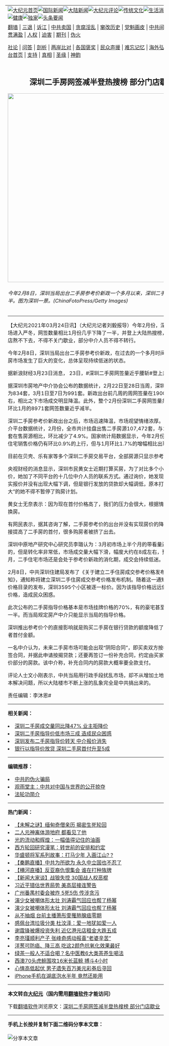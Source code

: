 <a name="1" id="1" target="_blank"></a><span id="1"></span>
<table align=center border="0"><tr><td colspan="2" VALIGN=TOP><a href="https://github.com/rlilro332/djy/blob/master/gb/nf1351518.md#1"><img src="https://raw.githubusercontent.com/rlilro332/www/master/t/djy/1.jpg" title="大纪元首页" alt="大纪元首页"></a><a href="https://github.com/rlilro332/djy/blob/master/gb/n24hr.md#1"><img src="https://raw.githubusercontent.com/rlilro332/www/master/t/djy/3.jpg" title="国际新闻" alt="国际新闻"></a><a href="https://github.com/rlilro332/djy/blob/master/gb/nsc413.md#1"><img src="https://raw.githubusercontent.com/rlilro332/www/master/t/djy/4.jpg" title="大陆新闻" alt="大陆新闻"></a><a href="https://github.com/rlilro332/djy/blob/master/gb/news392.md#1"><img src="https://raw.githubusercontent.com/rlilro332/www/master/t/djy/5.jpg" title="大纪元评论" alt="大纪元评论"></a><a href="https://github.com/rlilro332/djy/blob/master/gb/news2007.md#1"><img src="https://raw.githubusercontent.com/rlilro332/www/master/t/djy/6.jpg" title="传统文化" alt="传统文化"></a><a href="https://github.com/rlilro332/djy/blob/master/gb/news2008.md#1"><img src="https://raw.githubusercontent.com/rlilro332/www/master/t/djy/7.jpg" title="生活消费" alt="生活消费"></a><a href="https://github.com/rlilro332/djy/blob/master/gb/ncyule.md#1"><img src="https://raw.githubusercontent.com/rlilro332/www/master/t/djy/8.jpg" title="娱乐休闲" alt="娱乐休闲"></a><a href="https://github.com/rlilro332/djy/blob/master/gb/nsc1002.md#1"><img src="https://raw.githubusercontent.com/rlilro332/www/master/t/djy/9.jpg" title="健康" alt="健康"></a><a href="https://github.com/rlilro332/djy/blob/master/gb/nf6092.md#1"><img src="https://raw.githubusercontent.com/rlilro332/www/master/t/djy/10a.jpg" title="独家" alt="独家"></a><a href="https://github.com/rlilro332/djy/blob/master/gb/nf4514.md#1"><img src="https://raw.githubusercontent.com/rlilro332/www/master/t/djy/12a.jpg" title="头条要闻" alt="头条要闻"></a></td></tr>
<tr><td colspan="2" VALIGN=TOP><a target="_blank" href="https://github.com/rlilro332/www/blob/master/README.md?zsrh#1">翻墙</a> | <a target="_blank" href="https://github.com/rlilro332/djy/blob/master/gb/nf5657.md#1">三退</a> | <a target="_blank" href="https://github.com/rlilro332/djy/blob/master/gb/nf6124.md#1">诉江</a> | <a target="_blank" href="https://github.com/rlilro332/djy/blob/master/gb/nf1176117.md#1">中共卖国</a> | <a target="_blank" href="https://github.com/rlilro332/djy/blob/master/gb/nf5773.md#1">贪腐淫乱</a> | <a target="_blank" href="https://github.com/rlilro332/djy/blob/master/gb/nf1176115.md#1">窜改历史</a> | <a target="_blank" href="https://github.com/rlilro332/djy/blob/master/gb/nf1176107.md#1">党魁画皮</a> | <a target="_blank" href="https://github.com/rlilro332/djy/blob/master/gb/nf1320400.md#1">中共间谍</a> | <a target="_blank" href="https://github.com/rlilro332/djy/blob/master/gb/nf1176114.md#1">破坏传统</a> | <a target="_blank" href="https://github.com/rlilro332/ntdtv/blob/master/gb/prog447_1.md#1">恶贯满盈</a> | <a target="_blank" href="https://github.com/rlilro332/djy/blob/master/gb/ncid278.md#1">人权</a> | <a target="_blank" href="https://github.com/rlilro332/djy/blob/master/gb/nf1176111.md#1">迫害</a> | <a target="_blank" href="https://gitlab.com/szzdlab/mh-qikan/blob/master/README.md#1">期刊</a> | <a target="_blank" href="https://github.com/rlilro332/djy/blob/master/gb/nf5562.md#1">伪火</a></p><p><a target="_blank" href="https://github.com/rlilro332/djy/blob/master/gb/9p.md#1">社论</a> | <a target="_blank" href="https://github.com/rlilro332/djy/blob/master/gb/nf4378.md#1">问答</a> | <a target="_blank" href="https://github.com/rlilro332/djy/blob/master/gb/nf5792.md#1">剖析</a> | <a target="_blank" href="https://github.com/rlilro332/djy/blob/master/gb/nf5735.md#1">两岸比对</a> | <a target="_blank" href="https://github.com/rlilro332/djy/blob/master/gb/nf6119.md#1">各国褒奖</a> | <a target="_blank" href="https://github.com/rlilro332/djy/blob/master/gb/nf6120.md#1">民众声援</a> | <a target="_blank" href="https://github.com/rlilro332/djy/blob/master/gb/nf1188594.md#1">难忘记忆</a> | <a target="_blank" href="https://github.com/rlilro332/djy/blob/master/gb/nf3180.md#1">海外弘传</a> | <a target="_blank" href="https://github.com/rlilro332/djy/blob/master/gb/nf5410.md#1">万人上访</a> | <a target="_blank" href="https://github.com/rlilro332/www/blob/master/README.md?zsrh#1">平台首页</a> | <a target="_blank" href="https://github.com/rlilro332/djy/blob/master/gb/nf4386.md#1">支持</a> | <a target="_blank" href="https://github.com/rlilro332/djy/blob/master/gb/nf4389.md#1">真相</a> | <a target="_blank" href="https://github.com/rlilro332/djy/blob/master/gb/nf5790.md#1">圣缘</a> | <a target="_blank" href="https://github.com/rlilro332/djy/blob/master/gb/nf4786.md#1">神韵</a></td></tr>
<tr><td VALIGN=TOP width="626"><h2 align=center>深圳二手房网签减半登热搜榜 部分门店歇业</h2>
<img width="600" src="https://i.epochtimes.com/assets/uploads/2011/10/1110171252432320-600x400.jpg" />
<h6>今年2月8日，深圳当局出台二手房参考价新政一个多月以来，深圳二手房网签数量减半。图为深圳一景。(ChinaFotoPress/Getty Images)
</h6>
<hr>
	<p>【大纪元2021年03月24日讯】（大纪元记者刘毅报导）今年2月份，深圳市二手房市场进入严冬，网签数量相比1月份几乎下降了一半，并登上大陆热搜榜，很多中介门店熬不下去，不得不关门歇业，部分中介人员不得不转行。</p>
<p>今年2月8日，深圳当局出台二手房参考价新政，在过去的一个多月时间内，<ahref="https://github.com/rlilro332/djy/blob/master/gb/tag/%E6%B7%B1%E5%9C%B3%E4%BA%8C%E6%89%8B%E6%88%BF.md#1">深圳二手房</a>市场发生了巨大的变化，总体呈现持续低迷的状态。</p>
<p>据新浪财经3月23日消息， 23日，#<ahref="https://github.com/rlilro332/djy/blob/master/gb/tag/%E6%B7%B1%E5%9C%B3%E4%BA%8C%E6%89%8B%E6%88%BF.md#1">深圳二手房</a>网签量近乎腰斩#登上热搜。</p>
<p>据深圳市房地产中介协会公布的数据统计，2月22日至28日当周，深圳二手房网签量为834套，3月1日至7日为991套。新政出台前几周的周网签量在1900到2500套左右，相比之下市场成交明显降温。此外，整个2月份深圳二手房网签量共计5272套，环比1月的8971套网签数量近乎减半。</p>
<p>深圳二手房参考价新政出台之后，市场迅速降温，市场观望情绪浓厚。据深圳房产中介平台数据统计，2月份，全市共计挂盘出售二手房源107,472套，与1月的11,959套在售房源相比，环比减少了4.9%。国家统计局数据显示，今年2月份，深圳二手房住宅销售价格仍有环比0.9%的上行，但与1月环比1.7%的增幅相比出现回落。</p>
<p>目前在贝壳、乐有家等多个深圳二手房交易平台，全部房源只显示参考价格。</p>
<p>央视财经的消息显示，深圳市民黄女士近期打算买房，为了对比多个小区的真实报价，她加了不同平台的十几位中介人员的联系方式。通过询价，她发现不少业主的真实报价并没有出现大幅下调，但是银行发放的贷款却大幅调低，原本打算“以小换大”的她不得不暂停了购房计划。</p>
<p>黄女士无奈表示：因为现在首付价格高了，我们的压力会很大，根据情况，暂时不会换房。</p>
<p>有网民表示，据其咨询了解，二手房参考价的出台并没有实现房价的降温，反而是直接提高了二手房的首付，很多购房者被挤了出去。</p>
<p>深圳中原地产研究中心研究员李璐认为：3月初市场上半个月的带看量还是比较平稳的，但是转化率非常低，市场成交量大幅下滑，幅度大约在8成左右，预计最近几个月，二手住宅市场还是会处于参考价新政的消化期，成交会持续低迷。</p>
<p>2月8日，中共深圳住建局发布了《关于建立二手住房成交参考价格发布机制的通知》，通知称将建立深圳二手住房成交参考价格发布机制。随着这一通知和第一期参考价格目录的发布，深圳3595个小区被逐一标价。因为该<ahref="https://github.com/rlilro332/djy/blob/master/gb/tag/%E6%8C%87%E5%AF%BC%E4%BB%B7.md#1">指导价</a>格远远低于市场实际价格，造成民众困惑。</p>
<p>此次公布的二手房<ahref="https://github.com/rlilro332/djy/blob/master/gb/tag/%E6%8C%87%E5%AF%BC%E4%BB%B7.md#1">指导价</a>格基本是市场挂牌价格的70%，有的豪宅甚至是挂牌价格的一半。而当局规定房产中介只能显示当局的指导价格。</p>
<p>深圳推出参考价个的直接影响就是购买二手房在银行贷款的额度降低了，增加了购买者首付金额。</p>
<p>一名中介认为，未来二手房市场可能会出现“阴阳合同”，即买卖双方按参考价签订网签合同，并据此申请按揭贷款；还要再签订一份补充合同，约定由买家支付超出参考价部分的房款。该中介称，补充合同内的房款大概率要全款支付。</p>
<p>评论人士文小刚表示，中共当局用行政手段扰乱市场，却不从增加土地供应方面来根本解决问题，所以大陆楼市不断上涨的乱象完全是中共搞出来的。</p>
<p>责任编辑：李沐恩#</p>
	
<hr>


<strong>相关新闻：</strong>
<li><a href="https://github.com/rlilro332/djy/blob/master/gb/20/10/12/n12469864.md#1">深圳二手房成交量同比降47% 业主拒降价</a></li>
<li><a href="https://github.com/rlilro332/djy/blob/master/gb/21/2/9/n12741686.md#1">深圳二手房指导价低市场三成 造成民众困惑</a></li>
<li><a href="https://github.com/rlilro332/djy/blob/master/gb/21/2/9/n12744023.md#1">深圳发布二手房指导价转天 中介报价消失</a></li>
<li><a href="https://github.com/rlilro332/djy/blob/master/gb/21/2/13/n12750082.md#1">银行以指导价放贷 深圳二手房首付升至5成</a></li>
<hr>


<strong>编辑推荐：</strong>
<li><a href="https://github.com/rlilro332/djy/blob/master/gb/16/1/21/n4622075.md?dfh#1" target="_blank">中共的伪火骗局</a></li><li><a href="https://github.com/tsiac2612/djy/blob/master/gb/19/9/18/n11528891.md#1" target="_blank">观雨堂主：中共对中国与世界的公开掠夺</a></li><li><a href="https://github.com/tsiac2612/djy/blob/master/gb/9/1/10/n2392041.md#1" target="_blank">法轮功简介</a></li>
<hr>

<strong>热门新闻：</strong>
<li><a href="https://github.com/skvmby3766/djy/blob/master/gb/21/3/16/n12815794.md#1">【未解之谜】缅甸奇僧亲历 揭密生死轮回</a></li>
<li><a href="https://github.com/skvmby3766/djy/blob/master/gb/21/3/18/n12820630.md#1">二人元神离体游地府 都看见了他</a></li>
<li><a href="https://github.com/skvmby3766/djy/blob/master/gb/21/3/21/n12825595.md#1">光的流动和辉煌：一幅值得记住的油画</a></li>
<li><a href="https://github.com/skvmby3766/djy/blob/master/gb/21/3/14/n12810364.md#1">西方轮回研究漫笔：转世前的安排和约定</a></li>
<li><a href="https://github.com/skvmby3766/djy/blob/master/gb/20/4/3/n11999735.md#1">华盛顿将军系列故事：打马少年 入画江山? ?</a></li>
<li><a href="https://github.com/skvmby3766/djy/blob/master/gb/21/3/22/n12828912.md#1">【秦鹏直播】中共为所欲为 永久中立国也不忍了</a></li>
<li><a href="https://github.com/skvmby3766/djy/blob/master/gb/21/3/22/n12828962.md#1">【横河直播】反亚裔仇恨集会 谁在打种族牌</a></li>
<li><a href="https://github.com/skvmby3766/djy/blob/master/gb/21/3/23/n12830225.md#1">【新闻大家谈】战狼失控 30国战人权恶棍</a></li>
<li><a href="https://github.com/skvmby3766/djy/blob/master/gb/21/3/21/n12826335.md#1">习近平错估世界局势 美高层接连警告</a></li>
<li><a href="https://github.com/skvmby3766/djy/blob/master/gb/21/3/22/n12827005.md#1">广州番禺村委会被炸 5死5伤 传涉贪污</a></li>
<li><a href="https://github.com/skvmby3766/djy/blob/master/gb/21/3/22/n12828661.md#1">演少女被嘲体形太壮 刘涛霸气回应也帮了杨幂</a></li>
<li><a href="https://github.com/skvmby3766/djy/blob/master/gb/21/3/22/n12828661.md#1">演少女被嘲体形太壮 刘涛霸气回应也帮了杨幂</a></li>
<li><a href="https://github.com/skvmby3766/djy/blob/master/gb/21/3/22/n12827069.md#1">从不抽烟 台前主播萧彤雯罹肺腺癌零期</a></li>
<li><a href="https://github.com/skvmby3766/djy/blob/master/gb/21/3/21/n12826073.md#1">感佩台湾垃圾分类 杜汶泽：爱一地犹如爱一人</a></li>
<li><a href="https://github.com/skvmby3766/djy/blob/master/gb/21/3/23/n12828972.md#1">谢霆锋被爆投资失利 近亿港元店租金大跌五成</a></li>
<li><a href="https://github.com/skvmby3766/djy/blob/master/gb/21/3/23/n12829199.md#1">李亮瑾顺利产子 张峰奇感动报喜“老婆辛苦”</a></li>
<li><a href="https://github.com/skvmby3766/djy/blob/master/gb/21/3/19/n12821223.md#1">洋葱可防癌、降三高 吃这2颜色抗氧化效果最好</a></li>
<li><a href="https://github.com/skvmby3766/djy/blob/master/gb/21/3/23/n12829042.md#1">绿茶一般人不适合喝？名中医教6大类茶养生喝法</a></li>
<li><a href="https://github.com/skvmby3766/djy/blob/master/gb/21/3/21/n12825217.md#1">西澳70头虎鲸围攻16米长蓝鲸 搏斗4小时</a></li>
<li><a href="https://github.com/skvmby3766/djy/blob/master/gb/21/3/22/n12827458.md#1">心情高低起伏 男子遗失百万美元彩券后寻回</a></li>
<li><a href="https://github.com/skvmby3766/djy/blob/master/gb/21/3/22/n12826876.md#1">iPhone手机在湖底泡水半年 竟然还能用</a></li>
<hr>

<strong>本文转自<a href="https://www.epochtimes.com">大纪元</a>（国内需用<a href="https://github.com/rlilro332/www/blob/master/README.md#8">翻墙软件</a>才能访问）</strong><p>下载<a href="https://github.com/rlilro332/www/blob/master/README.md#8">翻墙软件</a>浏览原文：<a href="https://www.epochtimes.com/gb/21/3/24/n12832006.htm">深圳二手房网签减半登热搜榜 部分门店歇业</a></p><hr>

<strong>手机上长按并复制下面二维码分享本文章：</strong><br><br><img src="https://chart.apis.google.com/chart?cht=qr&chs=240x240&choe=UTF-8&chld=M|2&chl=https://github.com/rlilro332/djy/blob/master/gb/21/3/24/n12832006.md%231" title="分享本文章"></td><td VALIGN=TOP><a href="https://github.com/rlilro332/djy/blob/master/gb/16/1/21/n4622075.md?dfh#1" target="_blank"><img src="https://raw.githubusercontent.com/rlilro332/djy/master/gb/300/wei-f1.jpg" title="中共的伪火骗局"  alt="中共的伪火骗局"></a><br><a href="https://github.com/rlilro332/www/blob/master/README.md?dfh#9" target="_blank"><img src="https://raw.githubusercontent.com/rlilro332/djy/master/gb/300/yong-h.jpg" title="永恒的见证"  alt="永恒的见证"></a><br><a href="https://github.com/rlilro332/djy/blob/master/gb/13/9/29/n3974789.md?dfh#1" target="_blank"><img src="https://raw.githubusercontent.com/rlilro332/djy/master/gb/300/shang-lnz.jpg" title="善良女子被中共投男牢"  alt="善良女子被中共投男牢"></a><br><a href="https://github.com/rlilro332/djy/blob/master/gb/16/3/16/n4663449.md?dfh#1" target="_blank"><img src="https://raw.githubusercontent.com/rlilro332/djy/master/gb/300/huo-z3.jpg" title="警卫目击活摘器官"  alt="警卫目击活摘器官"></a><br><a href="https://github.com/rlilro332/djy/blob/master/gb/16/8/7/n8177641.md?dfh#1" target="_blank"><img src="https://raw.githubusercontent.com/rlilro332/djy/master/gb/300/huo-z4.jpg" title="证人描述活摘恐怖"  alt="证人描述活摘恐怖"></a><br><a href="https://github.com/rlilro332/djy/blob/master/gb/10/4/19/n2881569.md?dfh#1" target="_blank"><img src="https://raw.githubusercontent.com/rlilro332/djy/master/gb/300/huo-z1.jpg" title="揭开活摘器官黑幕"  alt="揭开活摘器官黑幕"></a><br><a href="https://github.com/rlilro332/djy/blob/master/gb/10/11/7/n3077476.md?dfh#1" target="_blank"><img src="https://raw.githubusercontent.com/rlilro332/djy/master/gb/300/ma-ks.jpg" title="马克思的成魔之路"  alt="马克思的成魔之路"></a><br><a href="https://github.com/rlilro332/djy/blob/master/gb/14/6/9/n4173977.md?dfh#1" target="_blank"><img src="https://raw.githubusercontent.com/rlilro332/djy/master/gb/300/chang-zs.jpg" title="藏字石 蕴天机"  alt="藏字石 蕴天机"></a><br><a href="https://github.com/rlilro332/djy/blob/master/gb/18/5/10/n10381511.md?dfh#1" target="_blank"><img src="https://raw.githubusercontent.com/rlilro332/djy/master/gb/300/st1.jpg" title="关注三亿人三退"  alt="关注三亿人三退"></a><br><a href="https://github.com/rlilro332/djy/blob/master/gb/18/3/21/n10237682.md?dfh#1" target="_blank"><img src="https://raw.githubusercontent.com/rlilro332/djy/master/gb/300/jie-t.jpg" title="解体中共复兴中华"  alt="解体中共复兴中华"></a><br><a href="https://github.com/rlilro332/djy/blob/master/gb/9/2/9/n2422991.md?dfh#1" target="_blank"><img src="https://raw.githubusercontent.com/rlilro332/djy/master/gb/300/gao-zs.jpg" title="中共迫害良心律师"  alt="中共迫害良心律师"></a><br><a href="https://github.com/rlilro332/djy/blob/master/gb/18/12/9/n10900044.md?dfh#1" target="_blank"><img src="https://raw.githubusercontent.com/rlilro332/djy/master/gb/300/sj1.jpg" title="三百多万人举报江泽民"  alt="三百多万人举报江泽民"></a><br><a href="https://github.com/rlilro332/djy/blob/master/gb/18/8/28/n10672014.md?dfh#1" target="_blank"><img src="https://raw.githubusercontent.com/rlilro332/djy/master/gb/300/sj2.jpg" title="这些官员为何起诉江泽民"  alt="这些官员为何起诉江泽民"></a><br><a href="https://github.com/rlilro332/djy/blob/master/gb/8/12/18/n2367165.md?dfh#1" target="_blank"><img src="https://raw.githubusercontent.com/rlilro332/djy/master/gb/300/liangan.jpg" title="海峡两岸的强烈对比"  alt="海峡两岸的强烈对比"></a><br><a href="https://github.com/rlilro332/djy/blob/master/gb/15/12/10/n4593139.md?dfh#1" target="_blank"><img src="https://raw.githubusercontent.com/rlilro332/djy/master/gb/300/jia-ndzl.jpg" title="加拿大总理的贺信"  alt="加拿大总理的贺信"></a><br><a href="https://github.com/rlilro332/djy/blob/master/gb/11/6/17/n3289382.md?dfh#1" target="_blank"><img src="https://raw.githubusercontent.com/rlilro332/djy/master/gb/300/xiao-wd.jpg" title="探寻真相兼听则明"  alt="探寻真相兼听则明"></a><br><a href="https://github.com/rlilro332/djy/blob/master/gb/18/10/27/n10812623.md?dfh#1" target="_blank"><img src="https://raw.githubusercontent.com/rlilro332/djy/master/gb/300/yindu.jpg" title="印度媒体报道东方"  alt="印度媒体报道东方"></a><br><a href="https://github.com/rlilro332/djy/blob/master/gb/18/6/9/n10469652.md?dfh#1" target="_blank"><img src="https://raw.githubusercontent.com/rlilro332/djy/master/gb/300/xie-j.jpg" title="不一样的海外校园"  alt="不一样的海外校园"></a><br><a href="https://github.com/rlilro332/djy/blob/master/gb/7/4/5/n1669415.md?dfh#1" target="_blank"><img src="https://raw.githubusercontent.com/rlilro332/djy/master/gb/300/li-up.jpg" title="从大师到徒弟的传奇"  alt="从大师到徒弟的传奇"></a><br><a href="https://github.com/rlilro332/djy/blob/master/gb/17/5/26/n9191512.md?dfh#1" target="_blank"><img src="https://raw.githubusercontent.com/rlilro332/djy/master/gb/300/zfl2.jpg" title="亿万人与东方一本奇书"  alt="亿万人与东方一本奇书"></a><br><a href="https://github.com/rlilro332/djy/blob/master/gb/13/11/27/n4020290.md?dfh#1" target="_blank"><img src="https://raw.githubusercontent.com/rlilro332/djy/master/gb/300/zhen-h.jpg" title="大陆见不到的震撼场面"  alt="大陆见不到的震撼场面"></a><br><a href="https://github.com/rlilro332/djy/blob/master/gb/15/7/17/n4482910.md?dfh#1" target="_blank"><img src="https://raw.githubusercontent.com/rlilro332/djy/master/gb/300/dalu-sk.jpg" title="人心向善 大陆当初盛况"  alt="人心向善 大陆当初盛况"></a><br><a href="https://github.com/rlilro332/djy/blob/master/gb/19/1/5/n10955468.md?dfh#1" target="_blank"><img src="https://raw.githubusercontent.com/rlilro332/djy/master/gb/300/zfl1.jpg" title="追寻真理 这书讲什么"  alt="追寻真理 这书讲什么"></a><br><a href="https://github.com/rlilro332/www/blob/master/README.md?dfh#1" target="_blank"><img src="https://raw.githubusercontent.com/rlilro332/djy/master/gb/300/fq1.jpg" title="下载免费翻墙软件"  alt="下载免费翻墙软件"></a><br></td></tr></table>
